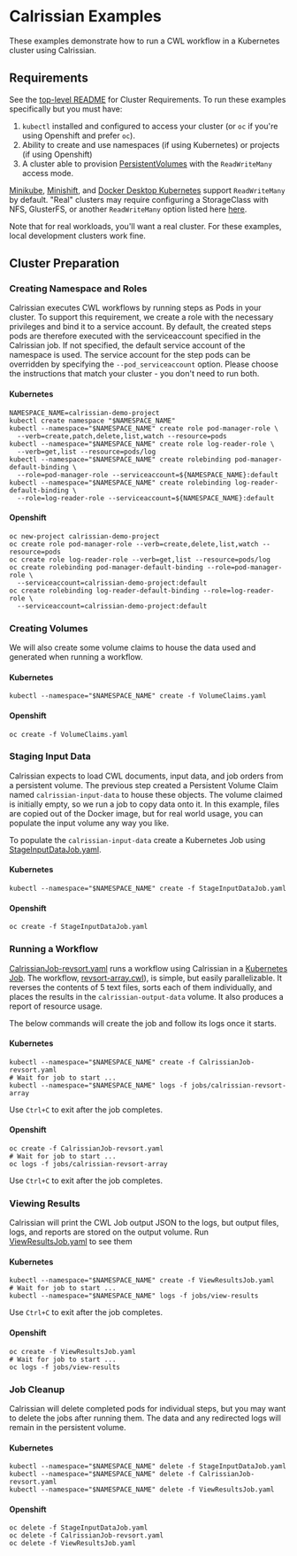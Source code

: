 # Calrissian Examples

These examples demonstrate how to run a CWL workflow in a Kubernetes cluster using Calrissian.

## Requirements

See the [top-level README](../README.md) for Cluster Requirements. To run these examples specifically but you must have:

1. `kubectl` installed and configured to access your cluster (or `oc` if you're using Openshift and prefer `oc`).
2. Ability to create and use namespaces (if using Kubernetes) or projects (if using Openshift)
3. A cluster able to provision [PersistentVolumes](https://kubernetes.io/docs/concepts/storage/persistent-volumes/) with the `ReadWriteMany` access mode.

[Minikube](https://github.com/kubernetes/minikube), [Minishift](https://github.com/minishift/minishift), and [Docker Desktop Kubernetes](https://www.docker.com/products/docker-desktop) support `ReadWriteMany` by default. "Real" clusters may require configuring a StorageClass with NFS, GlusterFS, or another `ReadWriteMany` option listed here [here](https://kubernetes.io/docs/concepts/storage/persistent-volumes/#access-modes).

Note that for real workloads, you'll want a real cluster. For these examples, local development clusters work fine.

## Cluster Preparation

### Creating Namespace and Roles

Calrissian executes CWL workflows by running steps as Pods in your cluster. To support this requirement, we create a role with the necessary privileges and bind it to a service account.
By default, the created steps pods are therefore executed with the serviceaccount specified in the Calrissian job. If not specified, the default service account of the namespace is used.
The service account for the step pods can be overridden by specifying the `--pod_serviceaccount` option.
Please choose the instructions that match your cluster - you don't need to run both.

#### Kubernetes

```
NAMESPACE_NAME=calrissian-demo-project
kubectl create namespace "$NAMESPACE_NAME"
kubectl --namespace="$NAMESPACE_NAME" create role pod-manager-role \
  --verb=create,patch,delete,list,watch --resource=pods
kubectl --namespace="$NAMESPACE_NAME" create role log-reader-role \
  --verb=get,list --resource=pods/log
kubectl --namespace="$NAMESPACE_NAME" create rolebinding pod-manager-default-binding \
  --role=pod-manager-role --serviceaccount=${NAMESPACE_NAME}:default
kubectl --namespace="$NAMESPACE_NAME" create rolebinding log-reader-default-binding \
  --role=log-reader-role --serviceaccount=${NAMESPACE_NAME}:default
```

#### Openshift

```
oc new-project calrissian-demo-project
oc create role pod-manager-role --verb=create,delete,list,watch --resource=pods
oc create role log-reader-role --verb=get,list --resource=pods/log
oc create rolebinding pod-manager-default-binding --role=pod-manager-role \
  --serviceaccount=calrissian-demo-project:default
oc create rolebinding log-reader-default-binding --role=log-reader-role \
  --serviceaccount=calrissian-demo-project:default
```

### Creating Volumes

We will also create some volume claims to house the data used and generated when running a workflow.

#### Kubernetes

```
kubectl --namespace="$NAMESPACE_NAME" create -f VolumeClaims.yaml
```

#### Openshift

```
oc create -f VolumeClaims.yaml
```

### Staging Input Data

Calrissian expects to load CWL documents, input data, and job orders from a persistent volume. The previous step created a Persistent Volume Claim named `calrissian-input-data` to house these objects. The volume claimed is initially empty, so we run a job to copy data onto it. In this example, files are copied out of the Docker image, but for real world usage, you can populate the input volume any way you like.

To populate the `calrissian-input-data` create a Kubernetes Job using [StageInputDataJob.yaml](StageInputDataJob.yaml).

#### Kubernetes

```
kubectl --namespace="$NAMESPACE_NAME" create -f StageInputDataJob.yaml
```

#### Openshift

```
oc create -f StageInputDataJob.yaml
```

### Running a Workflow

[CalrissianJob-revsort.yaml](CalrissianJob-revsort.yaml) runs a workflow using Calrissian in a [Kubernetes Job](https://kubernetes.io/docs/concepts/workloads/controllers/jobs-run-to-completion/). The workflow, [revsort-array.cwl](../input-data/revsort-array.cwl)), is simple, but easily parallelizable. It reverses the contents of 5 text files, sorts each of them individually, and places the results in the `calrissian-output-data` volume. It also produces a report of resource usage.

The below commands will create the job and follow its logs once it starts.

#### Kubernetes

```
kubectl --namespace="$NAMESPACE_NAME" create -f CalrissianJob-revsort.yaml
# Wait for job to start ...
kubectl --namespace="$NAMESPACE_NAME" logs -f jobs/calrissian-revsort-array
```

Use `Ctrl+C` to exit after the job completes.

#### Openshift

```
oc create -f CalrissianJob-revsort.yaml
# Wait for job to start ...
oc logs -f jobs/calrissian-revsort-array
```

Use `Ctrl+C` to exit after the job completes.

### Viewing Results

Calrissian will print the CWL Job output JSON to the logs, but output files, logs, and reports are stored on the output volume. Run [ViewResultsJob.yaml](ViewResultsJob.yaml) to see them

#### Kubernetes

```
kubectl --namespace="$NAMESPACE_NAME" create -f ViewResultsJob.yaml
# Wait for job to start ...
kubectl --namespace="$NAMESPACE_NAME" logs -f jobs/view-results
```

Use `Ctrl+C` to exit after the job completes.

#### Openshift

```
oc create -f ViewResultsJob.yaml
# Wait for job to start ...
oc logs -f jobs/view-results
```

### Job Cleanup

Calrissian will delete completed pods for individual steps, but you may want to delete the  jobs after running them. The data and any redirected logs will remain in the persistent volume.

#### Kubernetes

```
kubectl --namespace="$NAMESPACE_NAME" delete -f StageInputDataJob.yaml
kubectl --namespace="$NAMESPACE_NAME" delete -f CalrissianJob-revsort.yaml
kubectl --namespace="$NAMESPACE_NAME" delete -f ViewResultsJob.yaml
```

#### Openshift

```
oc delete -f StageInputDataJob.yaml
oc delete -f CalrissianJob-revsort.yaml
oc delete -f ViewResultsJob.yaml
```
